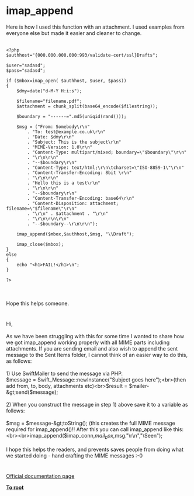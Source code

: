 # imap_append



Here is how I used this function with an attachment. I used examples from everyone else but made it easier and cleaner to change.<br><br>

```
<?php
$authhost="{000.000.000.000:993/validate-cert/ssl}Drafts";

$user="sadasd";
$pass="sadasd";

if ($mbox=imap_open( $authhost, $user, $pass))
{
    $dmy=date("d-M-Y H:i:s");
    
    $filename="filename.pdf";
    $attachment = chunk_split(base64_encode($filestring));
    
    $boundary = "------=".md5(uniqid(rand()));
    
    $msg = ("From: Somebody\r\n"
        . "To: test@example.co.uk\r\n"
        . "Date: $dmy\r\n"
        . "Subject: This is the subject\r\n"
        . "MIME-Version: 1.0\r\n"
        . "Content-Type: multipart/mixed; boundary=\"$boundary\"\r\n"
        . "\r\n\r\n"
        . "--$boundary\r\n"
        . "Content-Type: text/html;\r\n\tcharset=\"ISO-8859-1\"\r\n"
        . "Content-Transfer-Encoding: 8bit \r\n"
        . "\r\n\r\n"
        . "Hello this is a test\r\n"
        . "\r\n\r\n"
        . "--$boundary\r\n"
        . "Content-Transfer-Encoding: base64\r\n"
        . "Content-Disposition: attachment; filename=\"$filename\"\r\n"
        . "\r\n" . $attachment . "\r\n"
        . "\r\n\r\n\r\n"
        . "--$boundary--\r\n\r\n");
        
    imap_append($mbox,$authhost,$msg, "\\Draft"); 

    imap_close($mbox);
}
else
{
    echo "<h1>FAIL!</h1>\n";
}

?>
```
<br><br>Hope this helps someone.  

#

Hi,<br><br>As we have been struggling with this for some time I wanted to share how we got imap_append working properly with all MIME parts including attachments.  If you are sending email and also wish to append the sent message to the Sent Items folder, I cannot think of an easier way to do this, as follows:<br><br>1) Use SwiftMailer to send the message via PHP.<br>$message = Swift_Message::newInstance("Subject goes here");<br>(then add from, to, body, attachments etc)<br>$result = $mailer-&gt;send($message);<br><br>2) When you construct the message in step 1) above save it to a variable as follows:<br><br>$msg = $message-&gt;toString(); (this creates the full MIME message required for imap_append()!!  After this you can call imap_append like this:<br><br>imap_append($imap_conn,$mail_box,$msg."\r\n","\\Seen");<br><br>I hope this helps the readers, and prevents saves people from doing what we started doing - hand crafting the MIME messages :-0  

#

[Official documentation page](https://www.php.net/manual/en/function.imap-append.php)

**[To root](/README.md)**